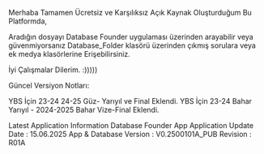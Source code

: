 Merhaba Tamamen Ücretsiz ve Karşılıksız Açık Kaynak Oluşturduğum Bu Platformda,

Aradığın dosyayı Database Founder uygulaması üzerinden arayabilir veya güvenmiyorsanız Database_Folder klasörü üzerinden çıkmış sorulara veya ek medya klasörlerine Erişebilirsiniz.

İyi Çalışmalar Dilerim. :)))))


Güncel Versiyon Notları:

YBS İçin 23-24 24-25 Güz- Yarıyıl ve Final Eklendi.
YBS İçin 23-24 Bahar Yarıyıl - 2024-2025 Bahar Vize-Final Eklendi.








Latest Application Information 
Database Founder App
Application Update Date :  15.06.2025 
App & Database Version  :  V0.2500101A_PUB
Revision                :  R01A
